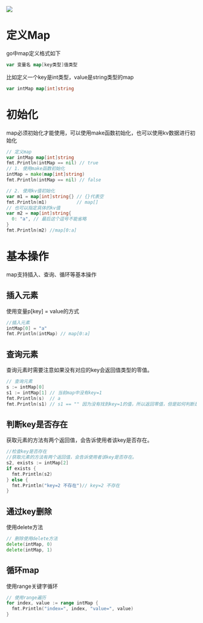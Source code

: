 ![](https://itlab1024-1256529903.cos.ap-beijing.myqcloud.com/202207281322806.png)

# 定义Map

go中map定义格式如下

```go
var 变量名 map[key类型]值类型
```

比如定义一个key是int类型，value是string类型的map

```go
var intMap map[int]string
```

# 初始化

map必须初始化才能使用，可以使用make函数初始化，也可以使用kv数据进行初始化

```go
// 定义map
var intMap map[int]string
fmt.Println(intMap == nil) // true
// 1. 使用make函数初始化
intMap = make(map[int]string)
fmt.Println(intMap == nil) // false

// 2. 使用kv值初始化
var m1 = map[int]string{} // {}代表空
fmt.Println(m1)           // map[]
// 也可以指定具体的kv值
var m2 = map[int]string{
  0: "a", // 最后这个逗号不能省略
}
fmt.Println(m2) //map[0:a]
```



# 基本操作

map支持插入、查询、循环等基本操作

## 插入元素

使用变量p[key] = value的方式

```go
//插入元素
intMap[0] = "a"
fmt.Println(intMap) // map[0:a]
```

## 查询元素

查询元素时需要注意如果没有对应的key会返回值类型的零值。

```go
// 查询元素
s := intMap[0]
s1 := intMap[1] // 当前map中没有key=1
fmt.Println(s)  // a
fmt.Println(s1) // s1 == "" 因为没有找到key=1的值，所以返回零值，但是如何判断是没有这个key还是这个key的值就是空字符串呢？
```

## 判断key是否存在

获取元素的方法有两个返回值，会告诉使用者该key是否存在。

```go
//检查key是否存在
//获取元素的方法有两个返回值，会告诉使用者该key是否存在。
s2, exists := intMap[2]
if exists {
  fmt.Println(s2)
} else {
  fmt.Println("key=2 不存在")// key=2 不存在
}
```

## 通过key删除

使用delete方法

```go
// 删除使用delete方法
delete(intMap, 0)
delete(intMap, 1)
```

## 循环map

使用range关键字循环

```go
// 使用range遍历
for index, value := range intMap {
  fmt.Println("index=", index, "value=", value)
}
```

